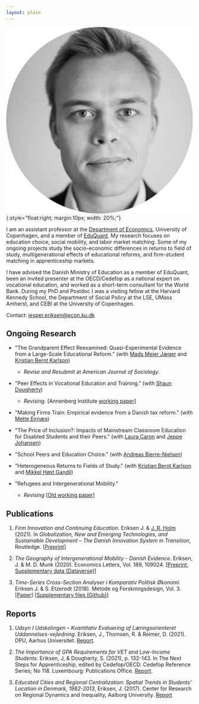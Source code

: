 ```yaml
---
layout: plain
---
```


![*Jesper Eriksen*](avatar_round-modified.png){:style="float:right; margin:10px; width: 20%;"}

I am an assistant professor at the [Department of Economics](https://www.economics.ku.dk/), University of Copenhagen, and a member of [EduQuant](https://www.economics.ku.dk/research/externally-funded-research_new/uddankvant/).  My research focuses on education choice, social mobility, and labor market matching. Some of my ongoing projects study the socio-economic differences in returns to field of study, multigenerational effects of educational reforms, and firm-student matching in apprenticeship markets. 

I have advised the Danish Ministry of Education as a member of EduQuant, been an invited presenter at the OECD/Cedefop as a national expert on vocational education, and worked as a short-term consultant for the World Bank. During my PhD and Postdoc I was a visiting fellow at the Harvard Kennedy School, the Department of Social Policy at the LSE, UMass Amherst, and CEBI at the University of Copenhagen. 

Contact: [jesper.eriksen@econ.ku.dk](mailto:jesper.eriksen@econ.ku.dk) 

<!-- [![GitHub](https://img.icons8.com/ios-glyphs/30/000000/github.png)](https://github.com/eriksenj) [![Bluesky](https://img.icons8.com/?size=30&id=3ovMFy5JDSWq&format=png&color=000000)](https://bsky.app/profile/eriksenjesper.bsky.social) -->

## Ongoing Research

- "The Grandparent Effect Reexamined: Quasi-Experimental Evidence from a Large-Scale Educational Reform." (with [Mads Meier Jæger](https://madsjaeger.dk/) and [Kristian Bernt Karlson](http://www.kristiankarlson.dk/))
  - *Revise and Resubmit* at *American Journal of Sociology*.

- "Peer Effects in Vocational Education and Training." (with [Shaun Dougherty](https://peabody.vanderbilt.edu/bio/shaun-dougherty))
  - *Revising*. [Annenberg Institute [working paper](https://edworkingpapers.com/sites/default/files/ai24-943.pdf)]
  <!-- - *Presentations*: APPAM International 2019; CVER Conference 2019; 2019 Cedefop/OECD Joint Symposium on Apprenticeships; Department of Social Policy, LSE, 2022; Center for Economic Performance, Skill and Education Work in Progress seminar, 2022, Rockwool Foundation Research Unit, 2022.   -->

- "Making Firms Train: Empirical evidence from a Danish tax reform." (with [Mette Ejrnæs](https://forskning.ku.dk/soeg/result/profil/?id=5004)) 

- "The Price of Inclusion?: Impacts of Mainstream Classroom Education for Disabled Students and their Peers." (with [Laura Caron](https://laurakcaron.github.io/) and [Jeppe Johansen](https://dk.linkedin.com/in/jeppe-s%C3%B8ndergaard-johansen))

- "School Peers and Education Choice." (with [Andreas Bjerre-Nielsen](https://bjerre-nielsen.me/))

- "Heterogeneous Returns to Fields of Study." (with [Kristian Bernt Karlson](http://www.kristiankarlson.dk/) and [Mikkel Høst Gandil](https://sites.google.com/view/mikkelgandil/home))

- "Refugees and Intergenerational Mobility." 
  - *Revising* [[Old working paper](https://raw.githubusercontent.com/eriksenj/eriksenj.github.io/master/_content/Refugees_IGM_submission.pdf)]

<!--
 - *Presentations*: Harvard Visiting Fellows Seminar 2018, IKE seminar 2020.  
--> 

<!--
- *Recognition, information, and choice*
-->

## Publications

1. *Firm Innovation and Continuing Education*. Eriksen J. & [J. R. Holm](https://vbn.aau.dk/da/persons/116395) (2021). In *Globalization, New and Emerging Technologies, and Sustainable Development – The Danish Innovation System in Transition*, Routledge. [[Preprint](https://vbn.aau.dk/files/351175061/Chapter11_august_edit_submission.docx)]

2. *The Geography of Intergenerational Mobility - Danish Evidence*. Eriksen, J. & M. D. Munk (2020). Economics Letters, Vol. 189, 109024. [[Preprint](https://raw.githubusercontent.com/eriksenj/eriksenj.github.io/master/_content/IG_Geo_DK.pdf), [Supplementary data (Dataverse)](https://doi.org/10.7910/DVN/YIS2QY)]

3. *Time-Series Cross-Section Analyser i Komparativ Politisk Økonomi*. Eriksen J. & S. Etzerodt (2018). Metode og Forskningsdesign, Vol. 3. [[Paper](https://raw.githubusercontent.com/eriksenj/eriksenj.github.io/master/_content/cv.pdf)] [[Supplementary files (Github)](https://github.com/EriksenJ/Eriksen_Etzerodt_2018)] 

## Reports

1. *Udsyn I Udskolingen – Kvantitativ Evaluering  af Læringsorienteret Uddannelses-vejledning.* Eriksen, J., Thomsen, R. & Reimer, D. (2021). DPU, Aarhus Universitet. [Report](https://emu.dk/sites/default/files/2021-12/gsk_overgange_Rapport%20-%20Udsyn%20i%20Udskolingen.pdf). 

2. *The Importance of GPA Requirements for VET and Low-Income Students*. Eriksen, J, & Dougherty, S. (2021), p. 132-143. In The Next Steps for Apprenticeship, edited by Cedefop/OECD. Cedefop Reference Series; No 118. Luxembourg: Publications Office. [Report](https://www.cedefop.europa.eu/files/3087_en.pdf).

3. *Educated Cities and Regional Centralization: Spatial Trends in Students' Location in Denmark, 1982-2013*,  Eriksen, J. (2017). Center for Research on Regional Dynamics and Inequality, Aalborg University. [Report](https://vbn.aau.dk/da/publications/educated-cities-and-regional-centralization-spatial-trends-in-stu)
